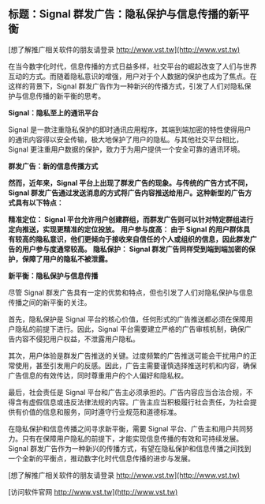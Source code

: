 ## **标题：Signal 群发广告：隐私保护与信息传播的新平衡**

[想了解推广相关软件的朋友请登录 http://www.vst.tw](http://www.vst.tw)

在当今数字化时代，信息传播的方式日益多样，社交平台的崛起改变了人们与世界互动的方式。而随着隐私意识的增强，用户对于个人数据的保护也成为了焦点。在这样的背景下，Signal 群发广告作为一种新兴的传播方式，引发了人们对隐私保护与信息传播的新平衡的思考。

**Signal：隐私至上的通讯平台**

Signal 是一款注重隐私保护的即时通讯应用程序，其端到端加密的特性使得用户的通讯内容得以安全传输，极大地保护了用户的隐私。与其他社交平台相比，Signal 更注重用户数据的保护，致力于为用户提供一个安全可靠的通讯环境。

**群发广告：新的信息传播方式**

**然而，近年来，Signal 平台上出现了群发广告的现象。与传统的广告方式不同，Signal 群发广告通过发送消息的方式将广告内容推送给用户。这种新型的广告方式具有以下特点：**

**精准定位： Signal 平台允许用户创建群组，而群发广告则可以针对特定群组进行定向推送，实现更精准的定位投放。**
**用户参与度高： 由于 Signal 的用户群体具有较高的隐私意识，他们更倾向于接收来自信任的个人或组织的信息，因此群发广告的用户参与度通常较高。**
**隐私保护： Signal 群发广告同样受到端到端加密的保护，保障了用户的隐私不被泄露。**

**新平衡：隐私保护与信息传播**

尽管 Signal 群发广告具有一定的优势和特点，但也引发了人们对隐私保护与信息传播之间的新平衡的关注。

首先，隐私保护是 Signal 平台的核心价值，任何形式的广告推送都必须在保障用户隐私的前提下进行。因此，Signal 平台需要建立严格的广告审核机制，确保广告内容不侵犯用户权益，不泄露用户隐私。

其次，用户体验是群发广告推送的关键。过度频繁的广告推送可能会干扰用户的正常使用，甚至引发用户的反感。因此，广告主需要谨慎选择推送时机和内容，确保广告信息的有效传达，同时尊重用户的个人偏好和隐私权。

最后，社会责任是 Signal 平台和广告主必须承担的。广告内容应当合法合规，不得含有虚假信息或违反法律法规的内容。广告主应当积极履行社会责任，为社会提供有价值的信息和服务，同时遵守行业规范和道德标准。

在隐私保护和信息传播之间寻求新平衡，需要 Signal 平台、广告主和用户共同努力。只有在保障用户隐私的前提下，才能实现信息传播的有效和可持续发展。Signal 群发广告作为一种新兴的传播方式，有望在隐私保护和信息传播之间找到一个全新的平衡点，推动数字化时代信息传播的进步与发展。

[想了解推广相关软件的朋友请登录 http://www.vst.tw](http://www.vst.tw)


[访问软件官网 http://www.vst.tw](http://www.vst.tw)
